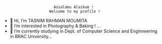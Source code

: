                            Assalamu Alaikum !
                         Welcome to my profile !
                         
- 👋 Hi, I’m TASNIM RAHMAN MOUMITA
- 👀 I’m interested in Photography & Baking ! ...
- 🌱 I’m currently studying in Dept. of Computer Science and Enginneering in BRAC University...
  
<!---
MOUMITASNIM/MOUMITASNIM is a ✨ special ✨ repository because its `README.md` (this file) appears on your GitHub profile.
You can click the Preview link to take a look at your changes.
--->
